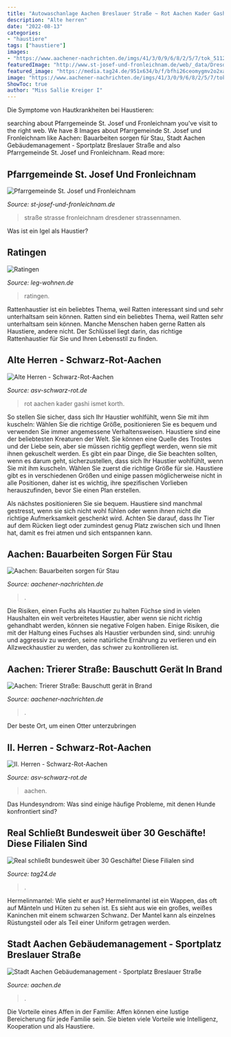```yaml
---
title: "Autowaschanlage Aachen Breslauer Straße ~ Rot Aachen Kader Gashi Ismet Korth"
description: "Alte herren"
date: "2022-08-13"
categories:
- "haustiere"
tags: ["haustiere"]
images:
- "https://www.aachener-nachrichten.de/imgs/41/3/0/9/6/8/2/5/7/tok_51129feacbff641cbe0e38831e26b9cd/w900_h498_x470_y310_761306107d67bb30.jpg"
featuredImage: "http://www.st-josef-und-fronleichnam.de/web/_data/Dresdener_Strasse.JPG"
featured_image: "https://media.tag24.de/951x634/b/f/bfhi26ceomygmv2o2xatt0bj6pa8t2do.jpg"
image: "https://www.aachener-nachrichten.de/imgs/41/3/0/9/6/8/2/5/7/tok_51129feacbff641cbe0e38831e26b9cd/w900_h498_x470_y310_761306107d67bb30.jpg"
ShowToc: true
author: "Miss Sallie Kreiger I"
---
```



Die Symptome von Hautkrankheiten bei Haustieren:

	

		
searching about Pfarrgemeinde St. Josef und Fronleichnam you've visit to the right web. We have 8 Images about Pfarrgemeinde St. Josef und Fronleichnam like Aachen: Bauarbeiten sorgen für Stau, Stadt Aachen Gebäudemanagement - Sportplatz Breslauer Straße and also Pfarrgemeinde St. Josef und Fronleichnam. Read more:
		
    
## Pfarrgemeinde St. Josef Und Fronleichnam

<img loading=lazy src="http://www.st-josef-und-fronleichnam.de/web/_data/Dresdener_Strasse.JPG" onerror="this.onerror=null;this.src='https://tse1.mm.bing.net/th?id=OIP.M1zkps-WRk30sd4ZqL-oZgHaE8&amp;pid=15.1';" alt="Pfarrgemeinde St. Josef und Fronleichnam">

_Source: st-josef-und-fronleichnam.de_

>straße strasse fronleichnam dresdener strassennamen. 

	

Was ist ein Igel als Haustier?

    
## Ratingen

<img loading=lazy src="https://www.leg-wohnen.de/fileadmin/_processed_/2/f/csm_LEG-Ratingen-West-00_b00ef662e2_b7bc9b44ff.jpg" onerror="this.onerror=null;this.src='https://tse2.mm.bing.net/th?id=OIP.TWntn6mgQMvpJ_blgoEYBgHaFj&amp;pid=15.1';" alt="Ratingen">

_Source: leg-wohnen.de_

>ratingen. 

	

Rattenhaustier ist ein beliebtes Thema, weil Ratten interessant sind und sehr unterhaltsam sein können.
Ratten sind ein beliebtes Thema, weil Ratten sehr unterhaltsam sein können. Manche Menschen haben gerne Ratten als Haustiere, andere nicht. Der Schlüssel liegt darin, das richtige Rattenhaustier für Sie und Ihren Lebensstil zu finden.

    
## Alte Herren - Schwarz-Rot-Aachen

<img loading=lazy src="https://asv-schwarz-rot.de/wp-content/uploads/2020/10/Fussball-alte-Herren.jpg" onerror="this.onerror=null;this.src='https://tse3.mm.bing.net/th?id=OIP.Vz42kBEcBTivkSS45tPlCgHaEK&amp;pid=15.1';" alt="Alte Herren - Schwarz-Rot-Aachen">

_Source: asv-schwarz-rot.de_

>rot aachen kader gashi ismet korth. 

	

So stellen Sie sicher, dass sich Ihr Haustier wohlfühlt, wenn Sie mit ihm kuscheln: Wählen Sie die richtige Größe, positionieren Sie es bequem und verwenden Sie immer angemessene Verhaltensweisen.
Haustiere sind eine der beliebtesten Kreaturen der Welt. Sie können eine Quelle des Trostes und der Liebe sein, aber sie müssen richtig gepflegt werden, wenn sie mit ihnen gekuschelt werden.
Es gibt ein paar Dinge, die Sie beachten sollten, wenn es darum geht, sicherzustellen, dass sich Ihr Haustier wohlfühlt, wenn Sie mit ihm kuscheln. Wählen Sie zuerst die richtige Größe für sie. Haustiere gibt es in verschiedenen Größen und einige passen möglicherweise nicht in alle Positionen, daher ist es wichtig, ihre spezifischen Vorlieben herauszufinden, bevor Sie einen Plan erstellen.

Als nächstes positionieren Sie sie bequem. Haustiere sind manchmal gestresst, wenn sie sich nicht wohl fühlen oder wenn ihnen nicht die richtige Aufmerksamkeit geschenkt wird. Achten Sie darauf, dass Ihr Tier auf dem Rücken liegt oder zumindest genug Platz zwischen sich und Ihnen hat, damit es frei atmen und sich entspannen kann.

    
## Aachen: Bauarbeiten Sorgen Für Stau

<img loading=lazy src="https://www.aachener-nachrichten.de/imgs/41/4/0/1/6/7/9/2/7/tok_3970cb3749a418077047b740680601b3/w900_h498_x1796_y1198_HK.Charlottenburger_5_16.10.2018-aa425504a5b8db3f.JPG" onerror="this.onerror=null;this.src='https://tse4.mm.bing.net/th?id=OIP.ISRKx5I_XvFlXX0KykPVJAHaEG&amp;pid=15.1';" alt="Aachen: Bauarbeiten sorgen für Stau">

_Source: aachener-nachrichten.de_

>. 

	

Die Risiken, einen Fuchs als Haustier zu halten
Füchse sind in vielen Haushalten ein weit verbreitetes Haustier, aber wenn sie nicht richtig gehandhabt werden, können sie negative Folgen haben. Einige Risiken, die mit der Haltung eines Fuchses als Haustier verbunden sind, sind: unruhig und aggressiv zu werden, seine natürliche Ernährung zu verlieren und ein Allzweckhaustier zu werden, das schwer zu kontrollieren ist.

    
## Aachen: Trierer Straße: Bauschutt Gerät In Brand

<img loading=lazy src="https://www.aachener-nachrichten.de/imgs/41/3/0/9/6/8/2/5/7/tok_51129feacbff641cbe0e38831e26b9cd/w900_h498_x470_y310_761306107d67bb30.jpg" onerror="this.onerror=null;this.src='https://tse2.mm.bing.net/th?id=OIP.n-7N9yLY3rB9igChXlkhrgHaEG&amp;pid=15.1';" alt="Aachen: Trierer Straße: Bauschutt gerät in Brand">

_Source: aachener-nachrichten.de_

>. 

	

Der beste Ort, um einen Otter unterzubringen

    
## II. Herren - Schwarz-Rot-Aachen

<img loading=lazy src="https://asv-schwarz-rot.de/wp-content/uploads/2020/10/Fussball-Herren-2.jpg" onerror="this.onerror=null;this.src='https://tse3.mm.bing.net/th?id=OIP.1ZJTsLaiCkvudlzTFrlKcAHaEK&amp;pid=15.1';" alt="II. Herren - Schwarz-Rot-Aachen">

_Source: asv-schwarz-rot.de_

>aachen. 

	

Das Hundesyndrom: Was sind einige häufige Probleme, mit denen Hunde konfrontiert sind?

    
## Real Schließt Bundesweit über 30 Geschäfte! Diese Filialen Sind

<img loading=lazy src="https://media.tag24.de/951x634/b/f/bfhi26ceomygmv2o2xatt0bj6pa8t2do.jpg" onerror="this.onerror=null;this.src='https://tse4.mm.bing.net/th?id=OIP.Y_GBRXNCHKPTzCUne_at4QHaE8&amp;pid=15.1';" alt="Real schließt bundesweit über 30 Geschäfte! Diese Filialen sind">

_Source: tag24.de_

>. 

	

Hermelinmantel: Wie sieht er aus?
Hermelinmantel ist ein Wappen, das oft auf Mänteln und Hüten zu sehen ist. Es sieht aus wie ein großes, weißes Kaninchen mit einem schwarzen Schwanz. Der Mantel kann als einzelnes Rüstungsteil oder als Teil einer Uniform getragen werden.

    
## Stadt Aachen Gebäudemanagement - Sportplatz Breslauer Straße

<img loading=lazy src="https://www.aachen.de/DE/stadt_buerger/planen_bauen/gebaeudemanagement/SERVICE/3_objekt-pool/388_Breslauer_Strasse_25/388_Objekt_Sportplatz_Breslauer_Strasse_25.jpg" onerror="this.onerror=null;this.src='https://tse3.mm.bing.net/th?id=OIP.Hj5GMVDYTHqGobPJzng0JQAAAA&amp;pid=15.1';" alt="Stadt Aachen Gebäudemanagement - Sportplatz Breslauer Straße">

_Source: aachen.de_

>. 

	

Die Vorteile eines Affen in der Familie: Affen können eine lustige Bereicherung für jede Familie sein. Sie bieten viele Vorteile wie Intelligenz, Kooperation und als Haustiere.

